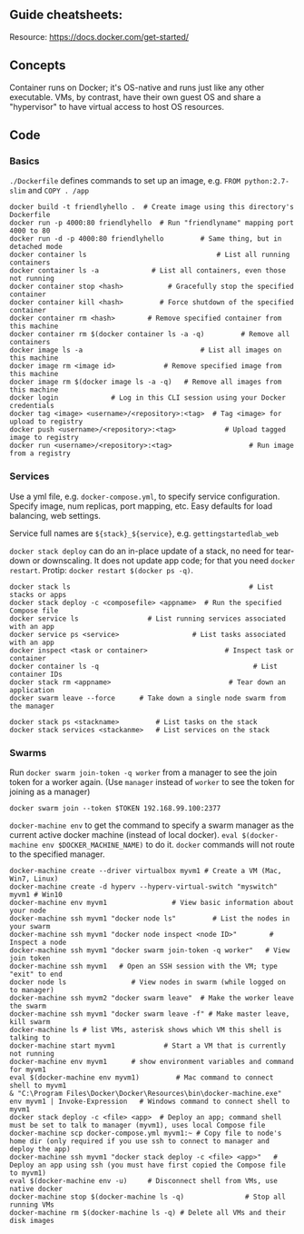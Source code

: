 ## Guide cheatsheets:

Resource: https://docs.docker.com/get-started/

## Concepts

Container runs on Docker; it's OS-native and runs just like any other executable. VMs, by contrast, have their own guest OS and share a "hypervisor" to have virtual access to host OS resources.

## Code

### Basics

`./Dockerfile` defines commands to set up an image, e.g. `FROM python:2.7-slim` and `COPY . /app`

```
docker build -t friendlyhello .  # Create image using this directory's Dockerfile
docker run -p 4000:80 friendlyhello  # Run "friendlyname" mapping port 4000 to 80
docker run -d -p 4000:80 friendlyhello         # Same thing, but in detached mode
docker container ls                                # List all running containers
docker container ls -a             # List all containers, even those not running
docker container stop <hash>           # Gracefully stop the specified container
docker container kill <hash>         # Force shutdown of the specified container
docker container rm <hash>        # Remove specified container from this machine
docker container rm $(docker container ls -a -q)         # Remove all containers
docker image ls -a                             # List all images on this machine
docker image rm <image id>            # Remove specified image from this machine
docker image rm $(docker image ls -a -q)   # Remove all images from this machine
docker login             # Log in this CLI session using your Docker credentials
docker tag <image> <username>/<repository>:<tag>  # Tag <image> for upload to registry
docker push <username>/<repository>:<tag>            # Upload tagged image to registry
docker run <username>/<repository>:<tag>                   # Run image from a registry
```

### Services

Use a yml file, e.g. `docker-compose.yml`, to specify service configuration. Specify image, num replicas, port mapping, etc. Easy defaults for load balancing, web settings.

Service full names are `${stack}_${service}`, e.g. `gettingstartedlab_web`

`docker stack deploy` can do an in-place update of a stack, no need for tear-down or downscaling. It does not update app code; for that you need `docker restart`. Protip: `docker restart $(docker ps -q)`.

```
docker stack ls                                            # List stacks or apps
docker stack deploy -c <composefile> <appname>  # Run the specified Compose file
docker service ls                 # List running services associated with an app
docker service ps <service>                  # List tasks associated with an app
docker inspect <task or container>                   # Inspect task or container
docker container ls -q                                      # List container IDs
docker stack rm <appname>                             # Tear down an application
docker swarm leave --force      # Take down a single node swarm from the manager

docker stack ps <stackname>         # List tasks on the stack
docker stack services <stackanme>   # List services on the stack
```

### Swarms

Run `docker swarm join-token -q worker` from a manager to see the join token for a worker again. (Use `manager` instead of `worker` to see the token for joining as a manager)

`docker swarm join --token $TOKEN 192.168.99.100:2377`

`docker-machine env` to get the command to specify a swarm manager as the current active docker machine (instead of local docker). `eval $(docker-machine env $DOCKER_MACHINE_NAME)` to do it. `docker` commands will not route to the specified manager.

```
docker-machine create --driver virtualbox myvm1 # Create a VM (Mac, Win7, Linux)
docker-machine create -d hyperv --hyperv-virtual-switch "myswitch" myvm1 # Win10
docker-machine env myvm1                # View basic information about your node
docker-machine ssh myvm1 "docker node ls"         # List the nodes in your swarm
docker-machine ssh myvm1 "docker node inspect <node ID>"        # Inspect a node
docker-machine ssh myvm1 "docker swarm join-token -q worker"   # View join token
docker-machine ssh myvm1   # Open an SSH session with the VM; type "exit" to end
docker node ls                # View nodes in swarm (while logged on to manager)
docker-machine ssh myvm2 "docker swarm leave"  # Make the worker leave the swarm
docker-machine ssh myvm1 "docker swarm leave -f" # Make master leave, kill swarm
docker-machine ls # list VMs, asterisk shows which VM this shell is talking to
docker-machine start myvm1            # Start a VM that is currently not running
docker-machine env myvm1      # show environment variables and command for myvm1
eval $(docker-machine env myvm1)         # Mac command to connect shell to myvm1
& "C:\Program Files\Docker\Docker\Resources\bin\docker-machine.exe" env myvm1 | Invoke-Expression   # Windows command to connect shell to myvm1
docker stack deploy -c <file> <app>  # Deploy an app; command shell must be set to talk to manager (myvm1), uses local Compose file
docker-machine scp docker-compose.yml myvm1:~ # Copy file to node's home dir (only required if you use ssh to connect to manager and deploy the app)
docker-machine ssh myvm1 "docker stack deploy -c <file> <app>"   # Deploy an app using ssh (you must have first copied the Compose file to myvm1)
eval $(docker-machine env -u)     # Disconnect shell from VMs, use native docker
docker-machine stop $(docker-machine ls -q)               # Stop all running VMs
docker-machine rm $(docker-machine ls -q) # Delete all VMs and their disk images
```

